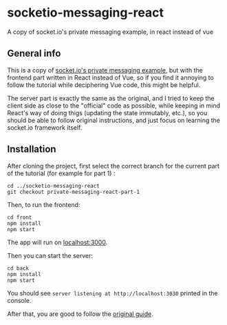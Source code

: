 # socketio-messaging-react
A copy of socket.io's private messaging example, in react instead of vue

## General info

This is a copy of [socket.io's private messaging example](https://socket.io/get-started/private-messaging-part-1/), but with the frontend part written in React instead of Vue, so if you find it annoying to follow the tutorial while deciphering Vue code, this might be helpful.

The server part is exactly the same as the original, and I tried to keep the client side as close to the "official" code as possible, while keeping in mind React's way of doing thigs (updating the state immutably, etc.), so you should be able to follow original instructions, and just focus on learning the socket.io framework itself.

## Installation

After cloning the project, first select the correct branch for the current part of the tutorial (for example for part 1) : 

```
cd ../socketio-messaging-react 
git checkout private-messaging-react-part-1
```
Then, to run the frontend:
```
cd front
npm install
npm start
```
The app will run on [localhost:3000](http://localhost:3000).

Then you can start the server:

```
cd back
npm install
npm start
```
You should see `server listening at http://localhost:3030` printed in the console.

After that, you are good to follow the [original guide](https://socket.io/get-started/private-messaging-part-1/).
